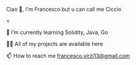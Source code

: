 Ciao 👋, I'm Francesco but u can call me Ciccio

<

🌱 I’m currently learning Solidity, Java, Go

👨‍💻 All of my projects are available here

📫 How to reach me francesco.virzi13@gmail.com



>

